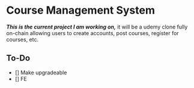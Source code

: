 
# Course Management System

***This is the current project I am working on,*** it will be a udemy clone fully on-chain allowing users to create accounts, post courses, register for courses, etc.

## To-Do
- [] Make upgradeable
- [] FE

